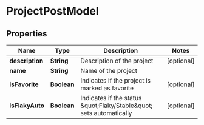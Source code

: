 

# ProjectPostModel


## Properties

| Name | Type | Description | Notes |
|------------ | ------------- | ------------- | -------------|
|**description** | **String** | Description of the project |  [optional] |
|**name** | **String** | Name of the project |  |
|**isFavorite** | **Boolean** | Indicates if the project is marked as favorite |  [optional] |
|**isFlakyAuto** | **Boolean** | Indicates if the status \&quot;Flaky/Stable\&quot; sets automatically |  [optional] |




